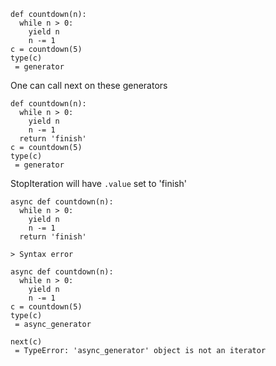 ```
def countdown(n):
  while n > 0:
    yield n
    n -= 1
c = countdown(5)
type(c)
 = generator
```
One can call next on these generators

```
def countdown(n):
  while n > 0:
    yield n
    n -= 1
  return 'finish'
c = countdown(5)
type(c)
 = generator
```
StopIteration will have `.value` set to 'finish'


```
async def countdown(n):
  while n > 0:
    yield n
    n -= 1
  return 'finish'

> Syntax error
```


```
async def countdown(n):
  while n > 0:
    yield n
    n -= 1
c = countdown(5)
type(c)
 = async_generator

next(c)
 = TypeError: 'async_generator' object is not an iterator
```
